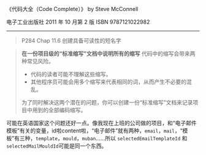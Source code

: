 《代码大全（Code Complete）》
by Steve McConnell


电子工业出版社 2011 年 10 月第 2 版
ISBN 9787121022982

---

> P284 Chap 11.6 创建具备可读性的短名字

> **在一份项目级的“标准缩写”文档中说明所有的缩写**  代码中的缩写会带来两种常见风险。  
>  
> - 代码的读者可能不理解这些缩写。  
> - 其他程序员可能会用多个缩写来代表相同的词，从而产生不必要的混乱。  
> 
> 为了同时解决这两个潜在的问题，你可以创建一份“标准缩写”文档来记录项目中用到的全部编码缩写。

可能在英语国家这个问题还好一点。像我现在上班的公司做的项目，和“电子邮件模板”有关的变量，id啦content啦，“电子邮件”就有两种，`email`，`mail`，“模板”有三种，`template`，`mould`，`muban`......所以 `selectedEmailTemplateId` 和 `selectedMailMouldId`可能是同一个东西。
